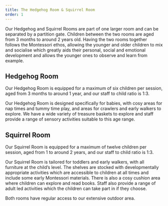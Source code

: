 ```yaml
---
title: The Hedgehog Room & Squirrel Room
order: 1
---
```


Our Hedgehog and Squirrel Rooms are part of one larger room and can be separated by a partition gate. Children between the two rooms are aged from 3 months to around 2 years old. Having the two rooms together follows the Montessori ethos, allowing the younger and older children to mix and socialise which greatly aids their personal, social and emotional development and allows the younger ones to observe and learn from example.

## Hedgehog Room

Our Hedgehog Room is equipped for a maximum of six children per session, aged from 3 months to around 1 year, and our staff to child ratio is 1:3.

Our Hedgehog Room is designed specifically for babies, with cosy areas for nap times and tummy time play, and areas for crawlers and early walkers to explore.
We have a wide variety of treasure baskets to explore and staff provide a range of sensory activities suitable to this age range.

## Squirrel Room

Our Squirrel Room is equipped for a maximum of twelve children per session, aged from 1 to around 2 years, and our staff to child ratio is 1:3.

Our Squirrel Room is tailored for toddlers and early walkers, with all furniture at the child’s level. The shelves are stocked with developmentally appropriate activities which are accessible to children at all times and include some early Montessori materials. There is also a cosy cushion area where children can explore and read books. Staff also provide a range of adult led activities which the children can take part in if they choose.

Both rooms have regular access to our extensive outdoor area.

